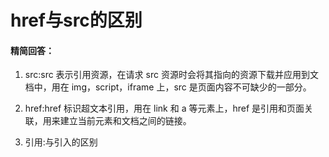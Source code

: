 # href与src的区别

#### 精简回答：

1. src:src 表示引用资源，在请求 src 资源时会将其指向的资源下载并应用到文档中，用在 img，script，iframe 上，src 是页面内容不可缺少的一部分。

2. href:href 标识超文本引用，用在 link 和 a 等元素上，href 是引用和页面关联，用来建立当前元素和文档之间的链接。

3. 引用:与引入的区别
